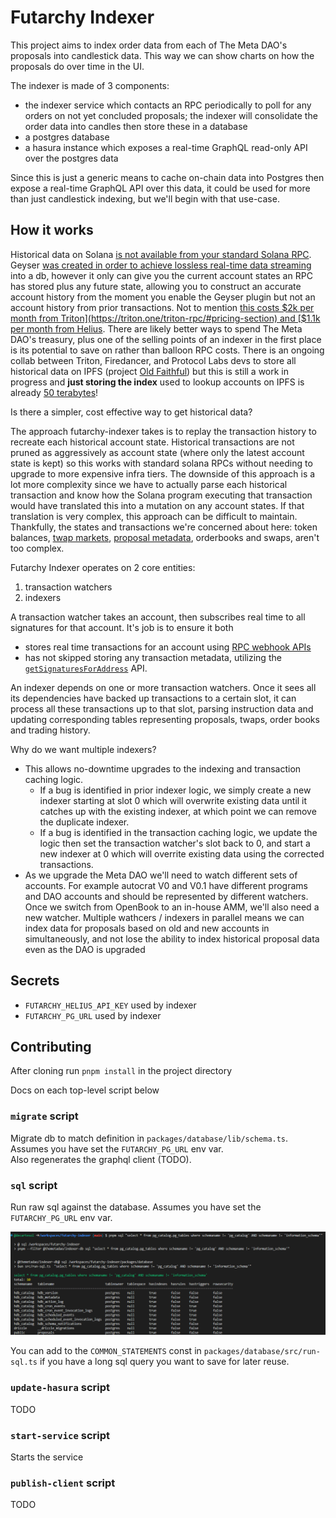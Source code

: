 # Futarchy Indexer

This project aims to index order data from each of The Meta DAO's proposals into candlestick data. 
This way we can show charts on how the proposals do over time in the UI.

The indexer is made of 3 components:
- the indexer service which contacts an RPC periodically to poll for any orders on not yet concluded proposals; the indexer will consolidate the order data into candles then store these in a database
- a postgres database
- a hasura instance which exposes a real-time GraphQL read-only API over the postgres data

Since this is just a generic means to cache on-chain data into Postgres then expose a real-time GraphQL API over this data, it could be used for more than just candlestick indexing, but we'll begin with that use-case.

## How it works

Historical data on Solana [is not available from your standard Solana RPC](https://dexterlab.com/improving-solana-historical-data-accessibility/#current-state-of-solana-archival-data). Geyser [was created in order to achieve lossless real-time data streaming](https://github.com/solana-labs/solana/issues/18197) into a db, however it only can give you the current account states an RPC has stored plus any future state, allowing you to construct an accurate account history from the moment you enable the Geyser plugin but not an account history from prior transactions. Not to mention [this costs $2k per month from Triton](https://triton.one/triton-rpc/#pricing-section) and [$1.1k per month from Helius](https://docs.helius.dev/high-performance-infra/dedicated-infrastructure/dedicated-geyser-nodes). There are likely better ways to spend The Meta DAO's treasury, plus one of the selling points of an indexer in the first place is its potential to save on rather than balloon RPC costs. There is an ongoing collab between Triton, Firedancer, and Protocol Labs devs to store all historical data on IPFS (project [Old Faithful](https://github.com/rpcpool/yellowstone-faithful)) but this is still a work in progress and __just storing the index__ used to lookup accounts on IPFS is already [50 terabytes](https://youtu.be/oVhif85sv_I?si=aFFG41yu9XpvYqlQ&t=2138)! 

Is there a simpler, cost effective way to get historical data?

The approach futarchy-indexer takes is to replay the transaction history to recreate each historical account state.
Historical transactions are not pruned as aggressively as account state (where only the latest account state is kept) so this works with standard solana RPCs without needing to upgrade to more expensive infra tiers. The downside of this approach is a lot more complexity since we have to actually parse each historical transaction and know how the Solana program executing that transaction would have translated this into a mutation on any account states. If that translation is very complex, this approach can be difficult to maintain. Thankfully, the states and transactions we're concerned about here: token balances, [twap markets](https://github.com/metaDAOproject/openbook-twap/blob/82690c33a091b82e908843a14ad1a571dfba12b1/programs/openbook-twap/src/lib.rs#L29-L53), [proposal metadata](https://github.com/metaDAOproject/futarchy/blob/593ae6ad449f9110b10087eb0ceebc86020ee3be/programs/autocrat_v0/src/lib.rs#L42-L85), orderbooks and swaps, aren't too complex.

Futarchy Indexer operates on 2 core entities: 
1. transaction watchers
1. indexers

A transaction watcher takes an account, then subscribes real time to all signatures for that account. It's job is to ensure it both 
- stores real time transactions for an account using [RPC webhook APIs](https://docs.helius.dev/webhooks-and-websockets/websockets#subscription-endpoints) 
- has not skipped storing any transaction metadata, utilizing the [`getSignaturesForAddress`](https://solana.com/docs/rpc/http/getsignaturesforaddress) API.

An indexer depends on one or more transaction watchers. Once it sees all its dependencies have backed up transactions to a certain slot, it can process all these transactions up to that slot, parsing instruction data and updating corresponding tables representing proposals, twaps, order books and trading history.

Why do we want multiple indexers?
- This allows no-downtime upgrades to the indexing and transaction caching logic. 
  - If a bug is identified in prior indexer logic, we simply create a new indexer starting at slot 0 which will overwrite existing data until it catches up with the existing indexer, at which point we can remove the duplicate indexer.
  - If a bug is identified in the transaction caching logic, we update the logic then set the transaction watcher's slot back to 0, and start a new indexer at 0 which will overrite existing data using the corrected transactions.
- As we upgrade the Meta DAO we'll need to watch different sets of accounts. For example autocrat V0 and V0.1 have different programs and DAO accounts and should be represented by different watchers. Once we switch from OpenBook to an in-house AMM, we'll also need a new watcher. Multiple wathcers / indexers in parallel means we can index data for proposals based on old and new accounts in simultaneously, and not lose the ability to index historical proposal data even as the DAO is upgraded

## Secrets
- `FUTARCHY_HELIUS_API_KEY` used by indexer
- `FUTARCHY_PG_URL` used by indexer

## Contributing

After cloning run `pnpm install` in the project directory

Docs on each top-level script below

### `migrate` script

Migrate db to match definition in `packages/database/lib/schema.ts`. Assumes you have set the `FUTARCHY_PG_URL` env var.  
Also regenerates the graphql client (TODO).

### `sql` script

Run raw sql against the database. Assumes you have set the `FUTARCHY_PG_URL` env var.

![](./docs/assets/pnpm-sql.png)

You can add to the `COMMON_STATEMENTS` const in `packages/database/src/run-sql.ts` if you have a long sql query you want to save for later reuse.

### `update-hasura` script

TODO

### `start-service` script

Starts the service

### `publish-client` script

TODO
